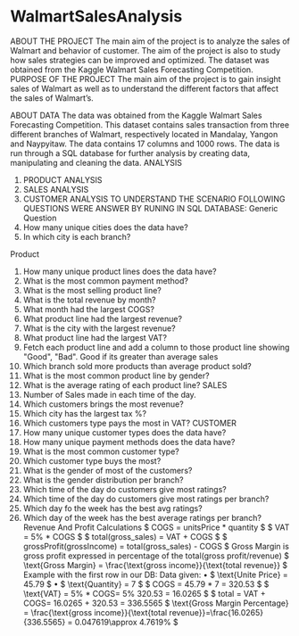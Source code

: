 # WalmartSalesAnalysis
ABOUT THE PROJECT 
The main aim of the project is to analyze the sales of Walmart  and behavior of customer. The aim of the project is also to study how sales strategies can be improved and optimized. The dataset was obtained from the Kaggle Walmart Sales Forecasting Competition.
PURPOSE OF THE PROJECT
The main aim of the project is to gain insight sales of Walmart  as well as to understand the different factors that affect the sales of Walmart’s.

ABOUT DATA 
The data was obtained from the Kaggle Walmart Sales Forecasting Competition. This dataset contains sales transaction from three different branches of Walmart, respectively located in Mandalay, Yangon and Naypyitaw. The data contains 17 columns and 1000 rows. The data is  run through a SQL database for further analysis by creating data, manipulating and cleaning the data. 
ANALYSIS
1.	PRODUCT ANALYSIS
2.	SALES ANALYSIS
3.	CUSTOMER ANALYSIS 
TO UNDERSTAND THE SCENARIO FOLLOWING QUESTIONS WERE ANSWER BY RUNING IN SQL DATABASE: 
Generic Question
1.	How many unique cities does the data have?
2.	In which city is each branch?

Product
1.	How many unique product lines does the data have?
2.	What is the most common payment method?
3.	What is the most selling product line?
4.	What is the total revenue by month?
5.	What month had the largest COGS?
6.	What product line had the largest revenue?
7.	What is the city with the largest revenue?
8.	What product line had the largest VAT?
9.	Fetch each product line and add a column to those product line showing "Good", "Bad". Good if its greater than average sales
10.	Which branch sold more products than average product sold?
11.	What is the most common product line by gender?
12.	What is the average rating of each product line?
SALES 
1.	Number of Sales made in each time of the day.
2.	Which customers brings the most revenue?
3.	Which city has the largest tax %?
4.	Which customers type pays the most in VAT?
CUSTOMER
1.	How many unique customer types does the data have?
2.	How many unique payment methods does the data have?
3.	What is the most common customer type?
4.	Which customer type buys the most?
5.	What is the gender of most of the customers?
6.	What is the gender distribution per branch?
7.	Which time of the day do customers give most ratings?
8.	Which time of the day do customers give most ratings per branch?
9.	Which day fo the week has the best avg ratings?
10.	Which day of the week has the best average ratings per branch?
Revenue And Profit Calculations
$ COGS = unitsPrice * quantity $
$ VAT = 5% * COGS $
$ total(gross_sales) = VAT + COGS $
$ grossProfit(grossIncome) = total(gross_sales) - COGS $
Gross Margin is gross profit expressed in percentage of the total(gross profit/revenue)
$ \text{Gross Margin} = \frac{\text{gross income}}{\text{total revenue}} $
Example with the first row in our DB:
Data given:
•	$ \text{Unite Price} = 45.79 $
•	$ \text{Quantity} = 7 $
$ COGS = 45.79 * 7 = 320.53 $
$ \text{VAT} = 5% * COGS\= 5% 320.53 = 16.0265 $
$ total = VAT + COGS\= 16.0265 + 320.53 = 336.5565
$ \text{Gross Margin Percentage} = \frac{\text{gross income}}{\text{total revenue}}\=\frac{16.0265}{336.5565} = 0.047619\\approx 4.7619% $
